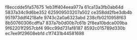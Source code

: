f8eccdde5fa57675
1eb3ff404eea977a
61ca13a3fb0ab64d
5837a34c9d6be352
625909503207a502
ce358dd2fbe3db4b
951973ddf4218afe
9743c2a0a6323abd
238cfb0210958f63
8b50760306cdffa7
837a7b0d00b7c61b
2f8ea10bdca009ba
9f62201f2957cbf4
99cc99d731af8187
8592c015789d330b
ec7ee9f29608ebfd
c1f7431b44581698
